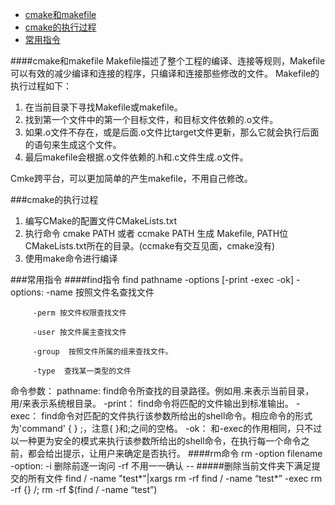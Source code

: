<!-- GFM-TOC -->
* [cmake和makefile](#cmake和makefile)
* [cmake的执行过程](#cmake的执行过程)
* [常用指令](#常用指令)
<!-- GFM-TOC -->

####cmake和makefile
Makefile描述了整个工程的编译、连接等规则，Makefile 可以有效的减少编译和连接的程序，只编译和连接那些修改的文件。
Makefile的执行过程如下：
1. 在当前目录下寻找Makefile或makefile。
2. 找到第一个文件中的第一个目标文件，和目标文件依赖的.o文件。
3. 如果.o文件不存在，或是后面.o文件比target文件更新，那么它就会执行后面的语句来生成这个文件。
4.  最后makefile会根据.o文件依赖的.h和.c文件生成.o文件。

Cmke跨平台，可以更加简单的产生makefile，不用自己修改。

###cmake的执行过程
1. 编写CMake的配置文件CMakeLists.txt
2. 执行命令 cmake PATH 或者 ccmake PATH 生成 Makefile, PATH位CMakeLists.txt所在的目录。(ccmake有交互见面，cmake没有)
3. 使用make命令进行编译

###常用指令
####find指令
find pathname -options [-print -exec -ok]
-options: -name 按照文件名查找文件

         -perm 按文件权限查找文件

         -user 按文件属主查找文件

         -group  按照文件所属的组来查找文件。

         -type  查找某一类型的文件
命令参数：
        pathname: find命令所查找的目录路径。例如用.来表示当前目录，用/来表示系统根目录。
        -print： find命令将匹配的文件输出到标准输出。
        -exec： find命令对匹配的文件执行该参数所给出的shell命令。相应命令的形式为'command' {  } \;，注意{   }和\;之间的空格。
        -ok： 和-exec的作用相同，只不过以一种更为安全的模式来执行该参数所给出的shell命令，在执行每一个命令之前，都会给出提示，让用户来确定是否执行。
####rm命令
rm -option filename
-option: -i 删除前逐一询问
         -rf 不用一一确认
         --
#####删除当前文件夹下满足提交的所有文件
find / -name "test*"|xargs rm -rf
find / -name “test*” -exec rm -rf {} /;
rm -rf $(find / -name “test”)
